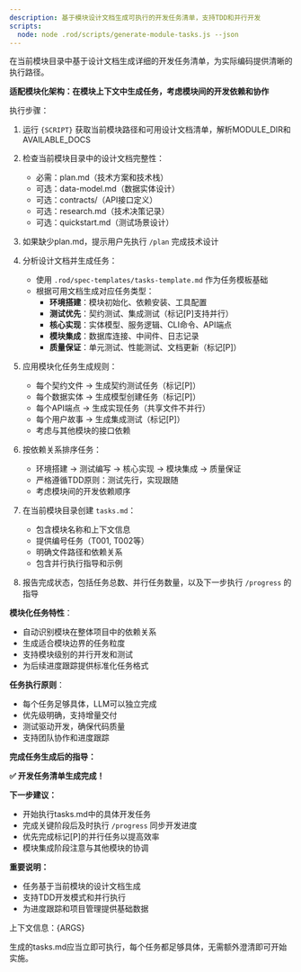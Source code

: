 ```yaml
---
description: 基于模块设计文档生成可执行的开发任务清单，支持TDD和并行开发
scripts:
  node: node .rod/scripts/generate-module-tasks.js --json
---
```


在当前模块目录中基于设计文档生成详细的开发任务清单，为实际编码提供清晰的执行路径。

**适配模块化架构：在模块上下文中生成任务，考虑模块间的开发依赖和协作**

执行步骤：

1. 运行 `{SCRIPT}` 获取当前模块路径和可用设计文档清单，解析MODULE_DIR和AVAILABLE_DOCS
2. 检查当前模块目录中的设计文档完整性：
   - 必需：plan.md（技术方案和技术栈）
   - 可选：data-model.md（数据实体设计）
   - 可选：contracts/（API接口定义）
   - 可选：research.md（技术决策记录）
   - 可选：quickstart.md（测试场景设计）

3. 如果缺少plan.md，提示用户先执行 `/plan` 完成技术设计

4. 分析设计文档并生成任务：
   - 使用 `.rod/spec-templates/tasks-template.md` 作为任务模板基础
   - 根据可用文档生成对应任务类型：
     * **环境搭建**：模块初始化、依赖安装、工具配置
     * **测试优先**：契约测试、集成测试（标记[P]支持并行）
     * **核心实现**：实体模型、服务逻辑、CLI命令、API端点
     * **模块集成**：数据库连接、中间件、日志记录
     * **质量保证**：单元测试、性能测试、文档更新（标记[P]）

5. 应用模块化任务生成规则：
   - 每个契约文件 → 生成契约测试任务（标记[P]）
   - 每个数据实体 → 生成模型创建任务（标记[P]）
   - 每个API端点 → 生成实现任务（共享文件不并行）
   - 每个用户故事 → 生成集成测试（标记[P]）
   - 考虑与其他模块的接口依赖

6. 按依赖关系排序任务：
   - 环境搭建 → 测试编写 → 核心实现 → 模块集成 → 质量保证
   - 严格遵循TDD原则：测试先行，实现跟随
   - 考虑模块间的开发依赖顺序

7. 在当前模块目录创建 `tasks.md`：
   - 包含模块名称和上下文信息
   - 提供编号任务（T001, T002等）
   - 明确文件路径和依赖关系
   - 包含并行执行指导和示例

8. 报告完成状态，包括任务总数、并行任务数量，以及下一步执行 `/progress` 的指导

**模块化任务特性**：
- 自动识别模块在整体项目中的依赖关系
- 生成适合模块边界的任务粒度
- 支持模块级别的并行开发和测试
- 为后续进度跟踪提供标准化任务格式

**任务执行原则**：
- 每个任务足够具体，LLM可以独立完成
- 优先级明确，支持增量交付
- 测试驱动开发，确保代码质量
- 支持团队协作和进度跟踪

**完成任务生成后的指导：**

**✅ 开发任务清单生成完成！**

**下一步建议：**
- 开始执行tasks.md中的具体开发任务
- 完成关键阶段后及时执行 `/progress` 同步开发进度
- 优先完成标记[P]的并行任务以提高效率
- 模块集成阶段注意与其他模块的协调

**重要说明：**
- 任务基于当前模块的设计文档生成
- 支持TDD开发模式和并行执行
- 为进度跟踪和项目管理提供基础数据

上下文信息：{ARGS}

生成的tasks.md应当立即可执行，每个任务都足够具体，无需额外澄清即可开始实施。